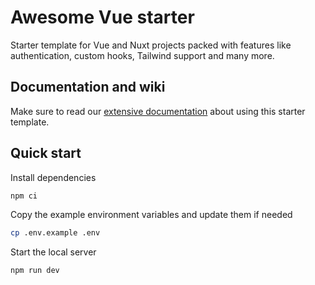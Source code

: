 # Awesome Vue starter

Starter template for Vue and Nuxt projects packed with features like authentication, custom hooks, Tailwind support and many more.

## Documentation and wiki

Make sure to read our [extensive documentation](https://github.com/victorocna/awesome-vue-starter/wiki) about using this starter template.

## Quick start

Install dependencies

```bash
npm ci
```

Copy the example environment variables and update them if needed

```bash
cp .env.example .env
```

Start the local server

```bash
npm run dev
```
